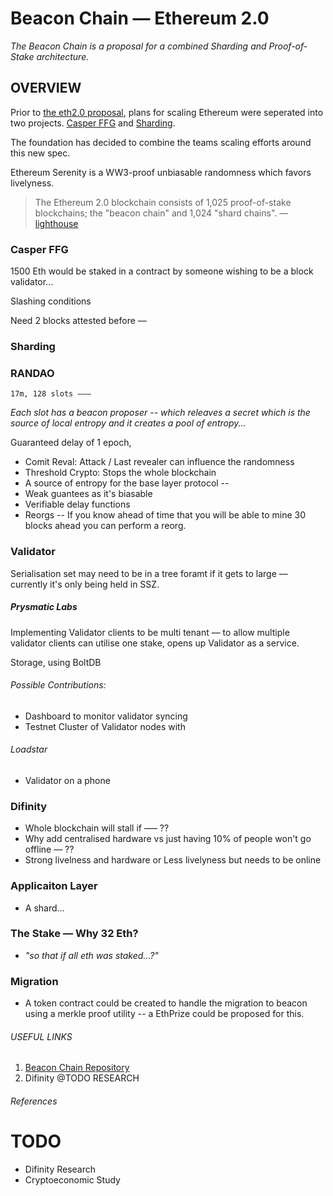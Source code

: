 # Beacon Chain — Ethereum 2.0

*The Beacon Chain is a proposal for a combined Sharding and Proof-of-Stake architecture.*

## OVERVIEW

Prior to [the eth2.0 proposal](https://github.com/ethereum/eth2.0-specs/blob/master/specs/casper_sharding_v2.1.md), plans for scaling Ethereum were seperated into two projects. [Casper FFG](1) and [Sharding](https://github.com/ethereum/sharding/blob/develop/docs/doc.md).

The foundation has decided to combine the teams scaling efforts around this new spec.

Ethereum Serenity is a WW3-proof unbiasable randomness which favors livelyness.

> The Ethereum 2.0 blockchain consists of 1,025 proof-of-stake blockchains; the "beacon chain" and 1,024 "shard chains". — [lighthouse](https://github.com/sigp/lighthouse/#what-is-ethereum-20)

### Casper FFG

1500 Eth would be staked in a contract by someone wishing to be a block validator...

Slashing conditions

Need 2 blocks attested before –– 

### Sharding

### RANDAO

`17m, 128 slots –––`

*Each slot has a beacon proposer -- which releaves a secret which is the source of local entropy and it creates a pool of entropy...*

Guaranteed delay of 1 epoch,

- Comit Reval: Attack / Last revealer can influence the randomness
- Threshold Crypto: Stops the whole blockchain
- A source of entropy for the base layer protocol --
- Weak guantees as it's biasable
- Verifiable delay functions 
- Reorgs -- If you know ahead of time that you will be able to mine 30 blocks ahead you can perform a reorg.

### Validator

Serialisation set may need to be in a tree foramt if it gets to large –– currently it's only being held in SSZ.

##### Prysmatic Labs

Implementing Validator clients to be multi tenant –– to allow multiple validator clients can utilise one stake, opens up Validator as a service.

Storage, using BoltDB

###### Possible Contributions:

- Dashboard to monitor validator syncing
- Testnet Cluster of Validator nodes with

###### Loadstar

- Validator on a phone

### Difinity

- Whole blockchain will stall if ––– ??
- Why add centralised hardware vs just having 10% of people won't go offline –– ?? 
- Strong livelness and hardware or Less livelyness but needs to be online

### Applicaiton Layer

- A shard...

### The Stake — Why 32 Eth?

- *"so that if all eth was staked...?"*

### Migration

- A token contract could be created to handle the migration to beacon using a merkle proof utility -- a EthPrize could be proposed for this.

###### USEFUL LINKS

1. [Beacon Chain Repository](http://github.com/ethereum/beacon_chain)
2. Difinity @TODO RESEARCH

###### References

[1]: https://eips.ethereum.org/EIPS/eip-1011	"Casper the Friendly Finality Gadget"
[2]: https://www.youtube.com/watch?v=GhuWWShfqBI	"2. Ethereum and Scalability Technology（Sharding）-Hsiao-wei Wang"

# TODO

- Difinity Research
- Cryptoeconomic Study

